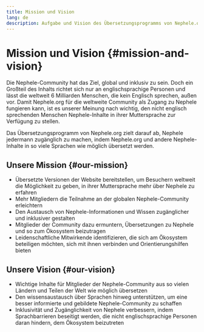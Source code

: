 ```yaml
---
title: Mission und Vision
lang: de
description: Aufgabe und Vision des Übersetzungsprogramms von Nephele.org
---
```


# Mission und Vision {#mission-and-vision}

Die Nephele-Community hat das Ziel, global und inklusiv zu sein. Doch ein Großteil des Inhalts richtet sich nur an englischsprachige Personen und lässt die weltweit 6 Milliarden Menschen, die kein Englisch sprechen, außen vor. Damit Nephele.org für die weltweite Community als Zugang zu Nephele fungieren kann, ist es unserer Meinung nach wichtig, den nicht englisch sprechenden Menschen Nephele-Inhalte in ihrer Muttersprache zur Verfügung zu stellen.

Das Übersetzungsprogramm von Nephele.org zielt darauf ab, Nephele jedermann zugänglich zu machen, indem Nephele.org und andere Nephele-Inhalte in so viele Sprachen wie möglich übersetzt werden.

## Unsere Mission {#our-mission}

- Übersetzte Versionen der Website bereitstellen, um Besuchern weltweit die Möglichkeit zu geben, in ihrer Muttersprache mehr über Nephele zu erfahren
- Mehr Mitgliedern die Teilnahme an der globalen Nephele-Community erleichtern
- Den Austausch von Nephele-Informationen und Wissen zugänglicher und inklusiver gestalten
- Mitglieder der Community dazu ermuntern, Übersetzungen zu Nephele und so zum Ökosystem beizutragen
- Leidenschaftliche Mitwirkende identifizieren, die sich am Ökosystem beteiligen möchten, sich mit ihnen verbinden und Orientierungshilfen bieten

## Unsere Vision {#our-vision}

- Wichtige Inhalte für Mitglieder der Nephele-Community aus so vielen Ländern und Teilen der Welt wie möglich übersetzen
- Den wissensaustausch über Sprachen hinweg unterstützen, um eine besser informierte und gebildete Nephele-Community zu schaffen
- Inklusivität und Zugänglichkeit von Nephele verbessern, indem Sprachbarrieren beseitigt werden, die nicht englischsprachige Personen daran hindern, dem Ökosystem beizutreten
